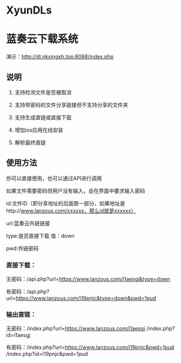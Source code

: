 # XyunDLs
# 蓝奏云下载系统

演示：http://dl.nkxingxh.top:8088/index.php

## 说明
1. 支持检测文件是否被取消

2. 支持带密码的文件分享链接但不支持分享的文件夹

3. 支持生成直链或直接下载

4. 增加ios应用在线安装

5. 解析最终直链

## 使用方法

你可以直接使用，也可以通过API进行调用

如果文件需要密码但用户没有输入，会在界面中要求输入密码

id:文件ID（即分享地址的后面那一部分，如果地址是http://www.lanzous.com/xxxxxx，那么id就是xxxxxx）

url:蓝奏云外链链接

type:是否直接下载 值：down

pwd:外链密码

### 直接下载：

无密码：/api.php?url=https://www.lanzous.com/i1aesgj&type=down

有密码：/api.php?url=https://www.lanzous.com/i19pnjc&type=down&pwd=1pud


### 输出直链：

无密码：/index.php?url=https://www.lanzous.com/i1aesgj
       /index.php?id=i1aesgj

有密码：/index.php?url=https://www.lanzous.com/i19pnjc&pwd=1pud
       /index.php?id=i19pnjc&pwd=1pud

